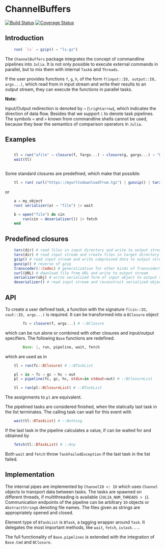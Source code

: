 # ChannelBuffers

[![Build Status][gha-img]][gha-url]     [![Coverage Status][codecov-img]][codecov-url]

## Introduction

```julia
    run( `ls` → gzip() → "ls.gz")
```

The `ChannelBuffers` package integrates the concept of commandline pipelines into `Julia`. It is not only possible to execute external commands in parallel, but to mix them with internal `Task`s and `Threads`.

If the user provides functions `f`, `g`, `h`, of the form
`f(input::IO, output::IO, args...)`, which read from in input stream and write their
results to an output stream, they can execute the functions in parallel tasks.

**Note:**

Input/Output redirection is denoted by `→` (`\rightarrow`), which indicates the direction of data flow.
Besides that we support `|` to denote task pipelines. The symbols `<` and `>` known from commandline shells cannot be used,
because they bear the semantics of comparison operators in `Julia`.

## Examples

``` julia

    tl = run("afile" → closure(f, fargs...) → closure(g, gargs...) → "bfile")
    wait(tl)
    
```

Some standard closures are predefined, which make that possible:

``` julia
    tl = run( curl("https::/myurltodownloadfrom.tgz") | gunzip() | tarx("targetdir") )
```

or

``` julia
    a = my_object
    run( serializer(a) → "file") |> wait

    b = open("file") do cin
        run(cin → deserializer()) |> fetch
    end
```

## Predefined closures

``` julia
    tarc(dir) # read files in input directory and write to output stream
    tarx(dir) # read input stream and create files in target directory
    gzip() # read input stream and write compressed data to output stream
    gunzip() # reverse of gzip
    transcoder(::Codec) # generalization for other kinds of TranscoderStreams
    curl(URL) # download file from URL and write to output stream
    serializer(obj) # write serialized form of input object to output stream
    deserializer() # read input stream and reconstruct serialized object
```

## API

To create a user defined task, a function with the signature `f(cin::IO, cout::IO, args...)` is required.
It can be transformed into a `BClosure` object

``` julia
        fc = closure(f, args...) # ::BClosure
```

which can be run alone or combined with other closures and input/output specifiers.
The following `Base` functions are redefined.

``` julia
        Base: |, run, pipeline, wait, fetch
```

which are used as in

``` julia
    tl = run(fc::BClosure) # ::BTaskList

    pl = in → fc → gc → hc → out
    pl = pipeline(fc, gc, hc, stdin=in stdout=out) # ::BClosureList

    tl = run(pl::BClosureList) # ::BTaskList
```

The assignments to `pl` are equivalent.

The pipelined tasks are considered finished, when the statically last task in the list terminates.
The calling task can wait for this event with

``` julia
    wait(tl::BTaskList) # ::Nothing
```

If the last task in the pipeline calculates a value, if can be waited for and obtained by

``` julia
    fetch(tl::BTaskList) # ::Any
```

Both `wait` and `fetch` throw `TaskFailedException` if the last task in the list failed.

## Implementation

The internal pipes are implemented by `ChannelIO <: IO` which uses `Channel` objects to transport data between tasks.
The tasks are spawned on different threads, if multithreading is available (`JULIA_NUM_THREADS > 1`).
Communication endpoints of the pipeline can be arbitrary `IO` objects or `AbstractString`s denoting file names.
The files given as strings are appropriately opened and closed.

Element type of `BTaskList` is `BTask`, a tagging wrapper around `Task`. It delegates the most important
methods, like `wait`, `fetch`, `istask...`.

The full functionality of `Base.pipelines` is extended with the integration of `Base.Cmd` and `BClosure`.

[gha-img]: https://github.com/KlausC/ChannelBuffers.jl/workflows/CI/badge.svg
[gha-url]: https://github.com/KlausC/ChannelBuffers.jl/actions?query=workflow%3ACI

[coveral-img]: https://coveralls.io/repos/github/KlausC/ChannelBuffers.jl/badge.svg?branch=master
[coveral-url]: https://coveralls.io/github/KlausC/ChannelBuffers.jl?branch=master
[codecov-img]: https://codecov.io/gh/KlausC/ChannelBuffers.jl/branch/master/graph/badge.svg
[codecov-url]: https://codecov.io/gh/KlausC/ChannelBuffers.jl

